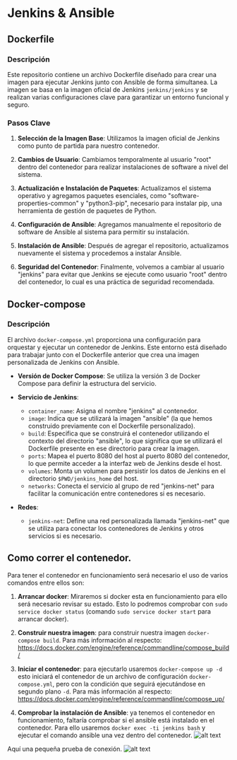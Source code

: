 # Jenkins & Ansible

## Dockerfile

### Descripción

Este repositorio contiene un archivo Dockerfile diseñado para crear una imagen para ejecutar Jenkins junto con Ansible de forma simultanea. La imagen se basa en la imagen oficial de Jenkins `jenkins/jenkins` y se realizan varias configuraciones clave para garantizar un entorno funcional y seguro.

### Pasos Clave

1. **Selección de la Imagen Base**: Utilizamos la imagen oficial de Jenkins como punto de partida para nuestro contenedor.

2. **Cambios de Usuario**: Cambiamos temporalmente al usuario "root" dentro del contenedor para realizar instalaciones de software a nivel del sistema.

3. **Actualización e Instalación de Paquetes**: Actualizamos el sistema operativo y agregamos paquetes esenciales, como "software-properties-common" y "python3-pip", necesario para instalar pip, una herramienta de gestión de paquetes de Python.

4. **Configuración de Ansible**: Agregamos manualmente el repositorio de software de Ansible al sistema para permitir su instalación.

5. **Instalación de Ansible**: Después de agregar el repositorio, actualizamos nuevamente el sistema y procedemos a instalar Ansible.

6. **Seguridad del Contenedor**: Finalmente, volvemos a cambiar al usuario "jenkins" para evitar que Jenkins se ejecute como usuario "root" dentro del contenedor, lo cual es una práctica de seguridad recomendada.


## Docker-compose

### Descripción

El archivo `docker-compose.yml` proporciona una configuración para orquestar y ejecutar un contenedor de Jenkins. Este entorno está diseñado para trabajar junto con el Dockerfile anterior que crea una imagen personalizada de Jenkins con Ansible.

- **Versión de Docker Compose**: Se utiliza la versión 3 de Docker Compose para definir la estructura del servicio.
- **Servicio de Jenkins**:
  - `container_name`: Asigna el nombre "jenkins" al contenedor.
  - `image`: Indica que se utilizará la imagen "ansible" (la que hemos construido previamente con el Dockerfile personalizado).
  - `build`: Especifica que se construirá el contenedor utilizando el contexto del directorio "ansible", lo que significa que se utilizará el Dockerfile presente en ese directorio para crear la imagen.
  - `ports`: Mapea el puerto 8080 del host al puerto 8080 del contenedor, lo que permite acceder a la interfaz web de Jenkins desde el host.
  - `volumes`: Monta un volumen para persistir los datos de Jenkins en el directorio `$PWD/jenkins_home` del host.
  - `networks`: Conecta el servicio al grupo de red "jenkins-net" para facilitar la comunicación entre contenedores si es necesario.

- **Redes**:
  - `jenkins-net`: Define una red personalizada llamada "jenkins-net" que se utiliza para conectar los contenedores de Jenkins y otros servicios si es necesario.


## Como correr el contenedor.

Para tener el contenedor en funcionamiento será necesario el uso de varios comandos entre ellos son:

1. **Arrancar docker**: Miraremos si docker esta en funcionamiento para ello será necesario revisar su estado. Esto lo podremos comprobar con `sudo service docker status` (comando `sudo service docker start` para arrancar docker).

2. **Construir nuestra imagen**: para construir nuestra imagen `docker-compose build`. Para más información al respecto: https://docs.docker.com/engine/reference/commandline/compose_build/

3. **Iniciar el contenedor**: para ejecutarlo usaremos `docker-compose up -d` esto iniciará el contenedor de un archivo de configuración `docker-compose.yml`, pero con la condición que seguirá ejecutándose en segundo plano `-d`. Para más información al respecto: https://docs.docker.com/engine/reference/commandline/compose_up/


4. **Comprobar la instalación de Ansible**: ya tenemos el contenedor en funcionamiento, faltaría comprobar si el ansible está instalado en el contenedor. Para ello usaremos `docker exec -ti jenkins bash` y ejecutar el comando ansible una vez dentro del contenedor.
![alt text](https://i.imgur.com/PwyT1eM.png)

Aquí una pequeña prueba de conexión.
![alt text](https://i.imgur.com/PvB2W8B.png)

